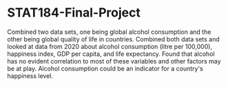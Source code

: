 # STAT184-Final-Project

Combined two data sets, one being global alcohol consumption and the other being global quality of life in countries. Combined both data sets and looked at data from 2020 about alcohol consumption (litre per 100,000), happiness index, GDP per capita, and life expectancy. Found that alcohol has no evident correlation to most of these variables and other factors may be at play. Alcohol consumption could be an indicator for a country's happiness level. 
